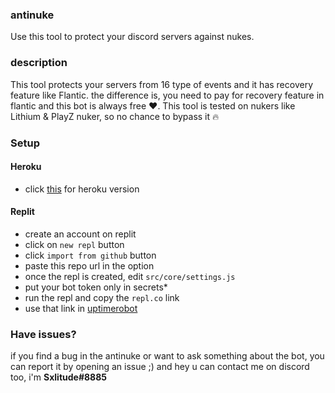 ### antinuke
Use this tool to protect your discord servers against nukes.

### description
This tool protects your servers from 16 type of events and it has recovery feature like Flantic. the difference is, you need to pay for recovery feature in flantic and this bot is always free ❤️. This tool is tested on nukers like Lithium & PlayZ nuker, so no chance to bypass it 🔥

### Setup
#### Heroku
- click [this](https://github.com/Sxlitude/antinuke/tree/heroku) for heroku version
#### Replit
- create an account on replit
- click on `new repl` button
- click `import from github` button
- paste this repo url in the option
- once the repl is created, edit `src/core/settings.js`
- put your bot token only in secrets*
- run the repl and copy the `repl.co` link
- use that link in [uptimerobot](https://uptimerobot.com)

### Have issues?
if you find a bug in the antinuke or want to ask something about the bot, you can report it by opening an issue ;)
and hey u can contact me on discord too, i'm **Sxlitude#8885**
